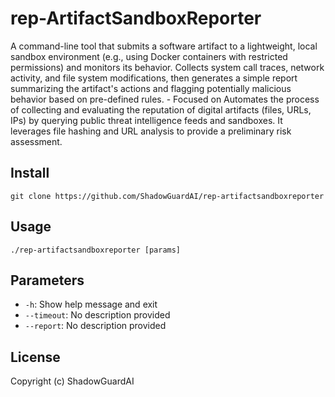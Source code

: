 # rep-ArtifactSandboxReporter
A command-line tool that submits a software artifact to a lightweight, local sandbox environment (e.g., using Docker containers with restricted permissions) and monitors its behavior. Collects system call traces, network activity, and file system modifications, then generates a simple report summarizing the artifact's actions and flagging potentially malicious behavior based on pre-defined rules. - Focused on Automates the process of collecting and evaluating the reputation of digital artifacts (files, URLs, IPs) by querying public threat intelligence feeds and sandboxes.  It leverages file hashing and URL analysis to provide a preliminary risk assessment.

## Install
`git clone https://github.com/ShadowGuardAI/rep-artifactsandboxreporter`

## Usage
`./rep-artifactsandboxreporter [params]`

## Parameters
- `-h`: Show help message and exit
- `--timeout`: No description provided
- `--report`: No description provided

## License
Copyright (c) ShadowGuardAI
